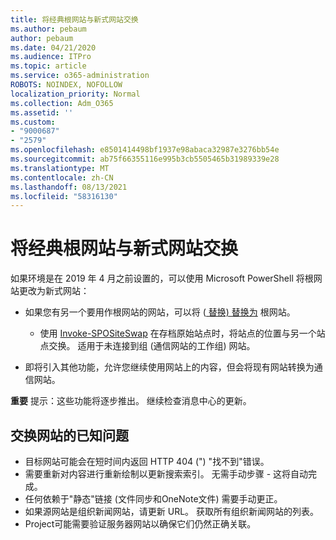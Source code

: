 ```yaml
---
title: 将经典根网站与新式网站交换
ms.author: pebaum
author: pebaum
ms.date: 04/21/2020
ms.audience: ITPro
ms.topic: article
ms.service: o365-administration
ROBOTS: NOINDEX, NOFOLLOW
localization_priority: Normal
ms.collection: Adm_O365
ms.assetid: ''
ms.custom:
- "9000687"
- "2579"
ms.openlocfilehash: e8501414498bf1937e98abaca32987e3276bb54e
ms.sourcegitcommit: ab75f66355116e995b3cb5505465b31989339e28
ms.translationtype: MT
ms.contentlocale: zh-CN
ms.lasthandoff: 08/13/2021
ms.locfileid: "58316130"
---
```

# <a name="swap-your-classic-root-site-with-a-modern-site"></a>将经典根网站与新式网站交换

如果环境是在 2019 年 4 月之前设置的，可以使用 Microsoft PowerShell 将根网站更改为新式网站：

- 如果您有另一个要用作根网站的网站，可以将 ([ 替换) 替换为](https://docs.microsoft.com/sharepoint/modern-root-site) 根网站。 
    - 使用 [Invoke-SPOSiteSwap](https://docs.microsoft.com/powershell/module/sharepoint-online/invoke-spositeswap?view=sharepoint-ps) 在存档原始站点时，将站点的位置与另一个站点交换。 适用于未连接到组 (通信网站的工作组) 网站。 

- 即将引入其他功能，允许您继续使用网站上的内容，但会将现有网站转换为通信网站。 

**重要** 提示：这些功能将逐步推出。 继续检查消息中心的更新。 

## <a name="known-issues-with-swapping-sites"></a>交换网站的已知问题

- 目标网站可能会在短时间内返回 HTTP 404 (") "找不到"错误。
- 需要重新对内容进行重新绘制以更新搜索索引。 无需手动步骤 - 这将自动完成。
- 任何依赖于"静态"链接 (文件同步和OneNote文件) 需要手动更正。
- 如果源网站是组织新闻网站，请更新 URL。 获取所有组织新闻网站的列表。
- Project可能需要验证服务器网站以确保它们仍然正确关联。
